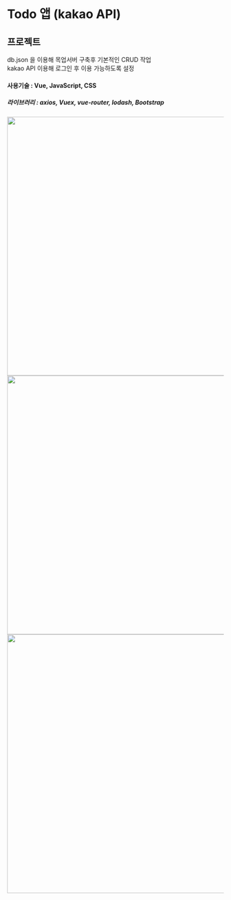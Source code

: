 # Todo 앱 (kakao API)

## 프로젝트
db.json 을 이용해 목업서버 구축후 기본적인 CRUD 작업 <br>
kakao API 이용해 로그인 후 이용 가능하도록 설정

#### 사용기술 : Vue, JavaScript, CSS

##### 라이브러리 : axios, Vuex, vue-router, lodash, Bootstrap

<img src="https://user-images.githubusercontent.com/107607247/196375913-def94216-7431-41a8-a8da-8df83a8bb093.png"  width="600">
<img src="https://user-images.githubusercontent.com/107607247/196375992-cb3986a4-2972-4be2-8bf0-e1c7b77a6273.png"  width="600">
<img src="https://user-images.githubusercontent.com/107607247/196376016-34cc8d28-643f-493d-ba3d-98fc4dc708b4.png"  width="600">


